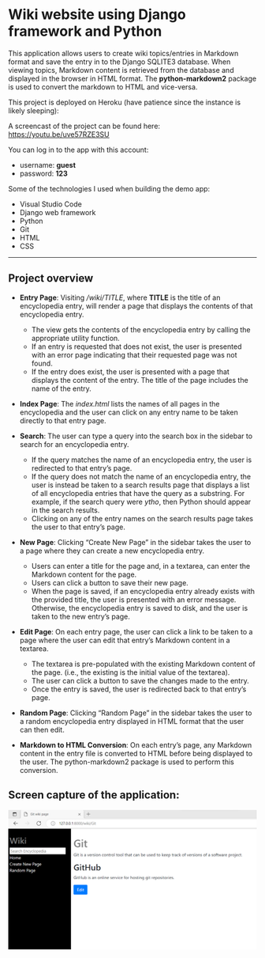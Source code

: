 # Wiki website using Django framework and Python

This application allows users to create wiki topics/entries in Markdown format and save the entry in to the Django SQLITE3 database.  When viewing topics, Markdown content is retrieved from the database and displayed in the browser in HTML format.  The __python-markdown2__ package is used to convert the markdown to HTML and vice-versa.

This project is deployed on Heroku (have patience since the instance is likely sleeping): <a href=""></a>

A screencast of the project can be found here: <a href="https://youtu.be/uve57RZE3SU">https://youtu.be/uve57RZE3SU</a>

You can log in to the app with this account:

* username: **guest**
* password: **123**

Some of the technologies I used when building the demo app:

* Visual Studio Code
* Django web framework
* Python
* Git
* HTML
* CSS

-----------
## Project overview

* **Entry Page**: Visiting */wiki/TITLE*, where **TITLE** is the title of an encyclopedia entry, will render a page that displays the contents of that encyclopedia entry.
    * The view gets the contents of the encyclopedia entry by calling the appropriate utility function.
    * If an entry is requested that does not exist, the user is presented with an error page indicating that their requested page was not found.
    * If the entry does exist, the user is presented with a page that displays the content of the entry. The title of the page includes the name of the entry.

* **Index Page**: The *index.html* lists the names of all pages in the encyclopedia and the user can click on any entry name to be taken directly to that entry page.

* **Search**: The user can type a query into the search box in the sidebar to search for an encyclopedia entry.
    * If the query matches the name of an encyclopedia entry, the user is redirected to that entry’s page.
    * If the query does not match the name of an encyclopedia entry, the user is instead be taken to a search results page that displays a list of all encyclopedia entries that have the query as a substring. For example, if the search query were *ytho*, then Python should appear in the search results.
    * Clicking on any of the entry names on the search results page takes the user to that entry’s page.

* **New Page**: Clicking “Create New Page” in the sidebar takes the user to a page where they can create a new encyclopedia entry.
    * Users can enter a title for the page and, in a textarea, can enter the Markdown content for the page.
    * Users can click a button to save their new page.
    * When the page is saved, if an encyclopedia entry already exists with the provided title, the user is presented with an error message.
    Otherwise, the encyclopedia entry is saved to disk, and the user is taken to the new entry’s page.

* **Edit Page**: On each entry page, the user can click a link to be taken to a page where the user can edit that entry’s Markdown content in a textarea.
    * The textarea is pre-populated with the existing Markdown content of the page. (i.e., the existing is the initial value of the textarea).
    * The user can click a button to save the changes made to the entry.
    * Once the entry is saved, the user is redirected back to that entry’s page.

* **Random Page**: Clicking “Random Page” in the sidebar takes the user to a random encyclopedia entry displayed in HTML format that the user can then edit.

* **Markdown to HTML Conversion**: On each entry’s page, any Markdown content in the entry file is converted to HTML before being displayed to the user. The python-markdown2 package is used to perform this conversion.

## Screen capture of the application:
![Wiki project](Wiki_page.png)
